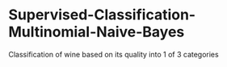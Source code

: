 # Supervised-Classification-Multinomial-Naive-Bayes
Classification of wine based on its quality into 1 of 3 categories
